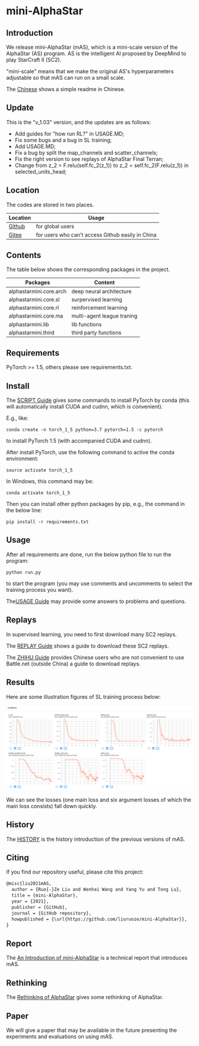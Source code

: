 # mini-AlphaStar

## Introduction

We release mini-AlphaStar (mAS), which is a mini-scale version of the AlphaStar (AS) program. AS is the intelligent AI proposed by DeepMind to play StarCraft II (SC2).

"mini-scale" means that we make the original AS's hyperparameters adjustable so that mAS can run on a small scale.

The [Chinese](doc/README_CHS.MD) shows a simple readme in Chinese.

## Update

This is the "v_1.03" version, and the updates are as follows:

* Add guides for "how run RL?" in USAGE.MD;
* Fix some bugs and a bug in SL training;
* Add USAGE.MD;
* Fix a bug by split the map_channels and scatter_channels;
* Fix the right version to see replays of AlphaStar Final Terran;
* Change from z_2 = F.relu(self.fc_2(z_1)) to z_2 = self.fc_2(F.relu(z_1)) in selected_units_head;

## Location

The codes are stored in two places. 

Location | Usage
------------ | -------------
[Github](https://github.com/liuruoze/mini-AlphaStar) | for global users
[Gitee](https://gitee.com/liuruoze/mini-AlphaStar) | for users who can't access Github easily in China

## Contents

The table below shows the corresponding packages in the project.

Packages | Content
------------ | -------------
alphastarmini.core.arch | deep neural architecture
alphastarmini.core.sl | surpervised learning
alphastarmini.core.rl | reinforcement learning
alphastarmini.core.ma | multi-agent league traning
alphastarmini.lib | lib functions
alphastarmini.third | third party functions

## Requirements

PyTorch >= 1.5, others please see requirements.txt.

## Install

The [SCRIPT Guide](scripts/Setup_cmd.MD) gives some commands to install PyTorch by conda (this will automatically install CUDA and cudnn, which is convenient).

E.g., like:
```
conda create -n torch_1_5 python=3.7 pytorch=1.5 -c pytorch
```
to install PyTorch 1.5 (with accompanied CUDA and cudnn).

After install PyTorch, use the following command to active the conda environment:
```
source activate torch_1_5 
```

In Windows, this command may be:
```
conda activate torch_1_5 
```

Then you can install other python packages by pip, e.g., the command in the below line:
```
pip install -r requirements.txt
```

## Usage

After all requirements are done, run the below python file to run the program:
```
python run.py
```
to start the program (you may use comments and uncomments to select the training process you want).

The[USAGE Guide](doc/USAGE.MD) may provide some answers to problems and questions.


## Replays

In supervised learning, you need to first download many SC2 replays.

The [REPLAY Guide](doc/REPLAY.MD) shows a guide to download these SC2 replays.

The [ZHIHU Guide](https://zhuanlan.zhihu.com/p/410523216) provides Chinese users who are not convenient to use Battle.net (outside China) a guide to download replays.

## Results

Here are some illustration figures of SL training process below:

![SL training process](doc/SL_traing.png)

We can see the losses (one main loss and six argument losses of which the main loss consists) fall down quickly.

## History

The [HISTORY](doc/HISTORY.MD) is the history introduction of the previous versions of mAS.


## Citing

If you find our repository useful, please cite this project:
```
@misc{liu2021mAS,
  author = {Ruo{-}Ze Liu and Wenhai Wang and Yang Yu and Tong Lu},
  title = {mini-AlphaStar},
  year = {2021},
  publisher = {GitHub},
  journal = {GitHub repository},
  howpublished = {\url{https://github.com/liuruoze/mini-AlphaStar}},
}
```

## Report

The [An Introduction of mini-AlphaStar](https://arxiv.org/abs/2104.06890) is a technical report that introduces mAS.


## Rethinking

The [Rethinking of AlphaStar](https://arxiv.org/abs/2108.03452) gives some rethinking of AlphaStar.


## Paper

We will give a paper that may be available in the future presenting the experiments and evaluations on using mAS. 